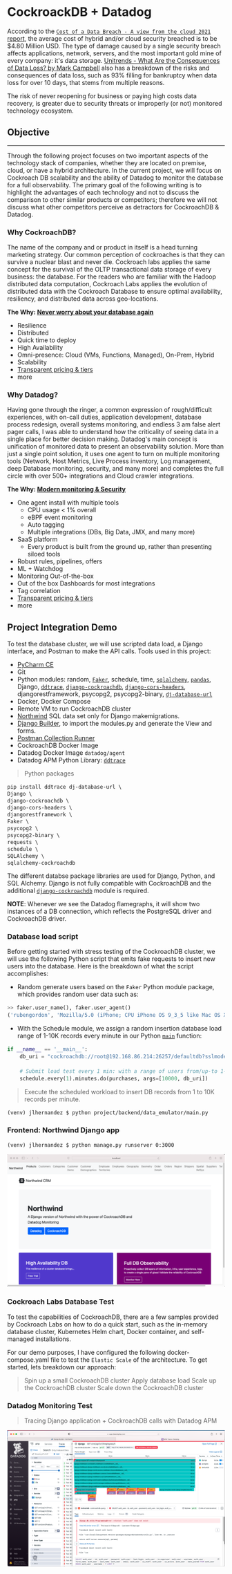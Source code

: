 # CockroackDB + Datadog

According to the [`Cost of a Data Breach - A view from the cloud 2021` report](https://www.ibm.com/downloads/cas/JDALZGKJ), the average cost of hybrid and/or cloud security breached is to be $4.80 Million USD. The type of damage caused by a single security breach affects applications, network, servers, and the most important gold mine of every company: it's data storage. [Unitrends - What Are the Consequences of Data Loss? by Mark Campbell](https://www.unitrends.com/blog/what-are-the-consequences-of-data-loss) also has a breakdown of the risks and consequences of data loss, such as 93% filling for bankruptcy when data loss for over 10 days, that stems from multiple reasons. 

The risk of never reopening for business or paying high costs data recovery, is greater due to security threats or improperly (or not) monitored technology ecosystem.

## Objective

---

Through the following project focuses on two important aspects of the technology stack of companies, whether they are located on premise, cloud, or have a hybrid architecture. In the current project, we will focus on Cockroach DB scalability and the ability of Datadog to monitor the database for a full observability. The primary goal of the following writing is to highlight the advantages of each technology and not to discuss the comparison to other similar products or competitors; therefore we will not discuss what other competitors perceive as detractors for CockroachDB & Datadog.

### Why CockroachDB?

The name of the company and or product in itself is a head turning marketing strategy. Our common perception of cockroaches is that they can survive a nuclear blast and never die. Cockroach labs applies the same concept for the survival of the OLTP transactional data storage of every business: the database. For the readers who are familiar with the Hadoop distributed data computation, Cockroach Labs applies the evolution of distributed data with the Cockroach Database to ensure optimal availability, resiliency, and distributed data across geo-locations. 

**The Why: [Never worry about your database again](https://www.cockroachlabs.com/)**

* Resilience
* Distributed
* Quick time to deploy
* High Availability
* Omni-presence: Cloud (VMs, Functions, Managed), On-Prem, Hybrid
* Scalability
* [Transparent pricing & tiers](https://www.cockroachlabs.com/pricing/)
* more

### Why Datadog?

Having gone through the ringer, a common expression of rough/difficult experiences, with on-call duties, application development, database process redesign, overall systems monitoring, and endless 3 am false alert pager calls, I was able to understand how the criticality of seeing data in a single place for better decision making. 
Datadog's main concept is unification of monitored data to present an observability solution. More than just a single point solution, it uses one agent to turn on multiple monitoring tools (Network, Host Metrics, Live Process inventory, Log management, deep Database monitoring, security, and many more) and completes the full circle with over 500+ integrations and Cloud crawler integrations.

**The Why: [Modern monitoring & Security](https://www.datadoghq.com/)**

* One agent install with multiple tools
  * CPU usage < 1% overall
  * eBPF event monitoring
  * Auto tagging
  * Multiple integrations (DBs, Big Data, JMX, and many more)
* SaaS platform
  * Every product is built from the ground up, rather than presenting siloed tools
* Robust rules, pipelines, offers
* ML + Watchdog
* Monitoring Out-of-the-box
* Out of the box Dashboards for most integrations
* Tag correlation
* [Transparent pricing & tiers](https://www.datadoghq.com/pricing/)
* more

## Project Integration Demo

To test the database cluster, we will use scripted data load, a Django interface, and Postman to make the API calls. Tools used in this project:

* [PyCharm CE](https://www.jetbrains.com/pycharm/download/)
* Git
* Python modules: random, [`Faker`](https://faker.readthedocs.io/en/master/), schedule, time, [`sqlalchemy`](https://pypi.org/project/SQLAlchemy/), [`pandas`](https://pypi.org/project/pandas/), Django, [`ddtrace`](https://pypi.org/project/ddtrace/), [`django-cockroachdb`](https://pypi.org/project/django-cockroachdb/), [`django-cors-headers`](https://pypi.org/project/django-cors-headers/), djangorestframework, psycopg2, psycopg2-binary, [`dj-database-url`](https://pypi.org/project/dj-database-url/)
* Docker, Docker Compose
* Remote VM to run CockroachDB cluster
* [Northwind](https://github.com/pthom/northwind_psql) SQL data set only for Django makemigrations.
* [Django Builder](https://djangobuilder.io/#/), to import the modules.py and generate the View and forms.
* [Postman Collection Runner](https://learning.postman.com/docs/running-collections/intro-to-collection-runs/)
* CockroachDB Docker Image
* Datadog Docker Image `datadog/agent`
* Datadog APM Python Library: [`ddtrace`](https://pypi.org/project/ddtrace/)

> Python packages

```commandline
pip install ddtrace dj-database-url \
Django \
django-cockroachdb \
django-cors-headers \
djangorestframework \
Faker \
psycopg2 \
psycopg2-binary \
requests \
schedule \
SQLAlchemy \
sqlalchemy-cockroachdb
```

The different databse package libraries are used for Django, Python, and SQL Alchemy. Django is not fully compatible with CockroachDB and the additional [`django-cockroachdb`](https://pypi.org/project/django-cockroachdb/) module is required.

**NOTE**: Whenever we see the Datadog flamegraphs, it will show two instances of a DB connection, which reflects the PostgreSQL driver and CockroachDB driver.

### Database load script

Before getting started with stress testing of the CockroachDB cluster, we will use the following Python script that emits fake requests to insert new users into the database. Here is the breakdown of what the script accomplishes:

* Random generate users based on the `Faker` Python module package, which provides random user data such as:
```python
>> faker.user_name(), faker.user_agent()
('rubengordon', 'Mozilla/5.0 (iPhone; CPU iPhone OS 9_3_5 like Mac OS X) AppleWebKit/532.2 (KHTML, like Gecko) FxiOS/15.1j8991.0 Mobile/45C281 Safari/532.2')
```
* With the Schedule module, we assign a random insertion database load range of 1-10K records every minute in our Python [`main`]("project/backend/data_emulator/main.py") function:
```python
if __name__ == '__main__':
    db_uri = "cockroachdb://root@192.168.86.214:26257/defaultdb?sslmode=disable"

    # Submit load test every 1 min: with a range of users from/up-to 1-50 where a=50 and 1 is hardcoded by default
    schedule.every(1).minutes.do(purchases, args=[10000, db_uri])
```

> Execute the scheduled workload to insert DB records from 1 to 10K records per minute.

```commandline
(venv) jlhernandez $ python project/backend/data_emulator/main.py 
```

### Frontend: Northwind Django app

```commandline
(venv) jlhernandez $ python manage.py runserver 0:3000
```

![Northwind Django](images/northwind-django.png)

### Cockroach Labs Database Test

To test the capabilities of CockroachDB, there are a few samples provided by Cockroach Labs on how to do a quick start, such as the in-memory database cluster, Kubernetes Helm chart, Docker container, and self-managed installations.

For our demo purposes, I have configured the following docker-compose.yaml file to test the `Elastic Scale` of the architecture. To get started, lets breakdown our approach:

> Spin up a small CockroachDB cluster
> Apply database load
> Scale up the CockroachDB cluster
> Scale down the CockroachDB cluster

### Datadog Monitoring Test

> Tracing Django application + CockroachDB calls with Datadog APM

![CRDB+DD+Django Tracing](images/crdb_dd-flamegraph.png) 
